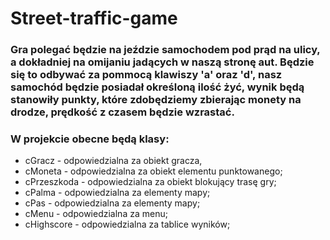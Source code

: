 # Street-traffic-game


### Gra polegać będzie na jeździe samochodem pod prąd na ulicy, a dokładniej na omijaniu jadących w naszą stronę aut. Będzie się to odbywać za pommocą klawiszy 'a' oraz 'd', nasz samochód będzie posiadał określoną ilość żyć, wynik będą stanowiły punkty, które zdobędziemy zbierając monety na drodze, prędkość z czasem będzie wzrastać.

### W projekcie obecne będą klasy:
- cGracz - odpowiedzialna za obiekt gracza,
- cMoneta - odpowiedzialna za obiekt elementu punktowanego;
- cPrzeszkoda - odpowiedzialna za obiekt blokujący trasę gry;
- cPalma - odpowiedzialna za elementy mapy;
- cPas - odpowiedzialna za elementy mapy;
- cMenu - odpowiedzialna za menu;
- cHighscore - odpowiedzialna za tablice wyników;
